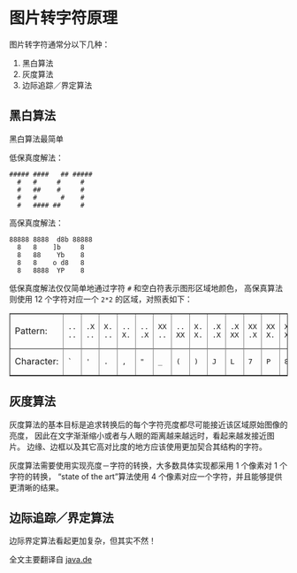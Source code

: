 # 图片转字符原理
图片转字符通常分以下几种：

1. 黑白算法
2. 灰度算法
3. 边际追踪／界定算法

## 黑白算法

黑白算法最简单

低保真度解法：

    ##### ####   ## #####
      #   #     #     #
      #   ##    #     #
      #   #      #    #
      #   #### ##     #

高保真度解法：

    88888 8888  d8b 88888
      8   8    ]b     8
      8   88    Yb    8
      8   8    o d8   8
      8   8888  YP    8

低保真度解法仅仅简单地通过字符 `#` 和空白符表示图形区域地颜色，
高保真算法则使用 12 个字符对应一个 `2*2` 的区域，对照表如下：

<table border="1">
<tbody><tr>
<td>Pattern:</td>
<td><pre data-initialized="true">..
..</pre></td>
<td><pre data-initialized="true">.X
..</pre></td>
<td><pre data-initialized="true">X.
..</pre></td>
<td><pre data-initialized="true">..
X.</pre></td>
<td><pre data-initialized="true">..
.X</pre></td>
<td><pre data-initialized="true">XX
..</pre></td>
<td><pre data-initialized="true">..
XX</pre></td>
<td><pre data-initialized="true">X.
X.</pre></td>
<td><pre data-initialized="true">.X
.X</pre></td>
<td><pre data-initialized="true">.X
XX</pre></td>
<td><pre data-initialized="true">XX
.X</pre></td>
<td><pre data-initialized="true">XX
X.</pre></td>
<td><pre data-initialized="true">XX
XX</pre></td></tr><tr></tr>
<tr> <td>Character:</td>
 <td><pre data-initialized="true">`</pre></td>
 <td><pre data-initialized="true">'</pre></td>
 <td><pre data-initialized="true">.</pre></td>
 <td><pre data-initialized="true">,</pre></td>
 <td><pre data-initialized="true">"</pre></td>
 <td><pre data-initialized="true">_</pre></td>
 <td><pre data-initialized="true">(</pre></td>
 <td><pre data-initialized="true">)</pre></td>
 <td><pre data-initialized="true">J</pre></td>
 <td><pre data-initialized="true">L</pre></td>
 <td><pre data-initialized="true">7</pre></td>
 <td><pre data-initialized="true">P</pre></td>
 <td><pre data-initialized="true">8</pre></td>
</tr>
</tbody></table>


## 灰度算法
灰度算法的基本目标是追求转换后的每个字符亮度都尽可能接近该区域原始图像的亮度，
因此在文字渐渐缩小或者与人眼的距离越来越远时，看起来越发接近图片。
边缘、边框以及其它高对比度的地方应该使用更加契合其结构的字符。

灰度算法需要使用实现亮度－字符的转换，大多数具体实现都采用 1 个像素对 1 个字符的转换，
“state of the art”算法使用 4 个像素对应一个字符，并且能够提供更清晰的结果。


## 边际追踪／界定算法
边际界定算法看起更加复杂，但其实不然！


全文主要翻译自 [java.de](http://www.jave.de/image2ascii/algorithms.html)
